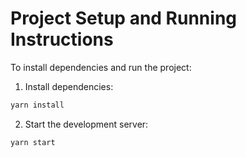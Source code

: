 # Project Setup and Running Instructions
To install dependencies and run the project:

1. Install dependencies:
```bash
yarn install
```

2. Start the development server:
```bash
yarn start
```
